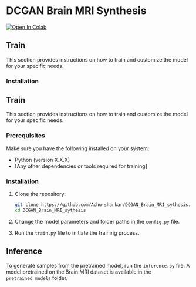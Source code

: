 # DCGAN Brain MRI Synthesis

<a target="_blank" href="https://colab.research.google.com/github/Achu-shankar/DCGAN_Brain_MRI_sythesis/blob/main/DCGan_MRI_generator.ipynb">
  <img src="https://colab.research.google.com/assets/colab-badge.svg" alt="Open In Colab"/>
</a>

## Train

This section provides instructions on how to train and customize the model for your specific needs.

### Installation

## Train

This section provides instructions on how to train and customize the model for your specific needs.

### Prerequisites

Make sure you have the following installed on your system:

- Python (version X.X.X)
- [Any other dependencies or tools required for training]

### Installation

1. Clone the repository:

   ```bash
   git clone https://github.com/Achu-shankar/DCGAN_Brain_MRI_sythesis.git
   cd DCGAN_Brain_MRI_sythesis

   
2. Change the model parameters and folder paths in the `config.py` file.
3. Run the `train.py` file to initiate the training process.

## Inference

To generate samples from the pretrained model, run the `inference.py` file. A model pretrained on the Brain MRI dataset is available in the `pretrained_models` folder.
